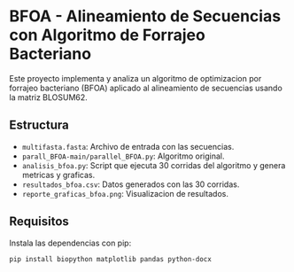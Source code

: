 # BFOA - Alineamiento de Secuencias con Algoritmo de Forrajeo Bacteriano

Este proyecto implementa y analiza un algoritmo de optimizacion por forrajeo bacteriano (BFOA) aplicado al alineamiento de secuencias usando la matriz BLOSUM62.

## Estructura

- `multifasta.fasta`: Archivo de entrada con las secuencias.
- `parall_BFOA-main/parallel_BFOA.py`: Algoritmo original.
- `analisis_bfoa.py`: Script que ejecuta 30 corridas del algoritmo y genera metricas y graficas.
- `resultados_bfoa.csv`: Datos generados con las 30 corridas.
- `reporte_graficas_bfoa.png`: Visualizacion de resultados.

## Requisitos

Instala las dependencias con pip:

```bash
pip install biopython matplotlib pandas python-docx
